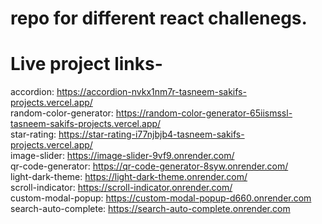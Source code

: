 # repo for different react challenegs.

# Live project links-

accordion: https://accordion-nvkx1nm7r-tasneem-sakifs-projects.vercel.app/ <br>
random-color-generator: https://random-color-generator-65iismssl-tasneem-sakifs-projects.vercel.app/ <br>
star-rating: https://star-rating-i77njbjb4-tasneem-sakifs-projects.vercel.app/ <br>
image-slider: https://image-slider-9vf9.onrender.com/ <br>
qr-code-generator: https://qr-code-generator-8syw.onrender.com/ <br>
light-dark-theme: https://light-dark-theme.onrender.com/ <br>
scroll-indicator: https://scroll-indicator.onrender.com/ <br>
custom-modal-popup: https://custom-modal-popup-d660.onrender.com <br>
search-auto-complete: https://search-auto-complete.onrender.com <br>
